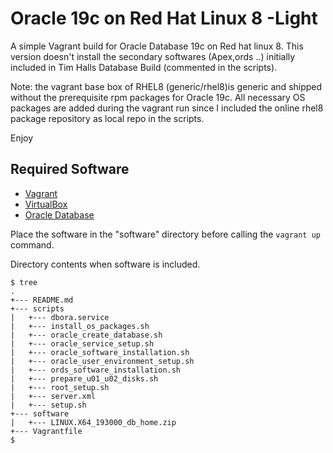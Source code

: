 # Oracle 19c on Red Hat Linux 8 -Light

A simple Vagrant build for Oracle Database 19c on Red hat linux 8. This version doesn't install the secondary softwares (Apex,ords ..) initially included in Tim Halls Database Build (commented in the scripts). 

Note: the vagrant base box of RHEL8 (generic/rhel8)is generic and shipped without the prerequisite rpm packages for Oracle 19c.
All necessary OS packages are added during the vagrant run since I included the online rhel8 package repository as local repo in the scripts.     

Enjoy

## Required Software

* [Vagrant](https://www.vagrantup.com/downloads.html)
* [VirtualBox](https://www.virtualbox.org/wiki/Downloads)
* [Oracle Database](https://www.oracle.com/technetwork/database/enterprise-edition/downloads/oracle19c-linux-5462157.html)

Place the software in the "software" directory before calling the `vagrant up` command.

Directory contents when software is included.

```
$ tree
.
+--- README.md
+--- scripts
|   +--- dbora.service
|   +--- install_os_packages.sh
|   +--- oracle_create_database.sh
|   +--- oracle_service_setup.sh
|   +--- oracle_software_installation.sh
|   +--- oracle_user_environment_setup.sh
|   +--- ords_software_installation.sh
|   +--- prepare_u01_u02_disks.sh
|   +--- root_setup.sh
|   +--- server.xml
|   +--- setup.sh
+--- software
|   +--- LINUX.X64_193000_db_home.zip
+--- Vagrantfile
$
```